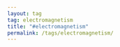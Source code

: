 ```yaml
---
layout: tag
tag: electromagnetism
title: "#electromagnetism"
permalink: /tags/electromagnetism/
---
```

